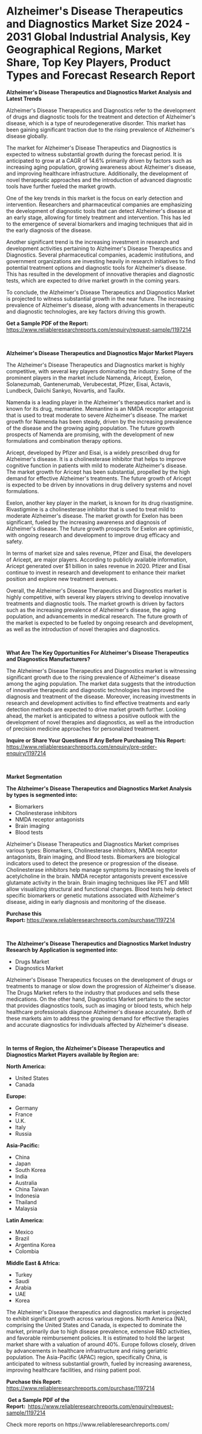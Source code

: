 <p><h1>Alzheimer's Disease Therapeutics and Diagnostics Market Size 2024 - 2031 Global Industrial Analysis, Key Geographical Regions, Market Share, Top Key Players, Product Types and Forecast Research Report</h1></p><p><strong>Alzheimer's Disease Therapeutics and Diagnostics Market Analysis and Latest Trends</strong></p>
<p><p>Alzheimer's Disease Therapeutics and Diagnostics refer to the development of drugs and diagnostic tools for the treatment and detection of Alzheimer's disease, which is a type of neurodegenerative disorder. This market has been gaining significant traction due to the rising prevalence of Alzheimer's disease globally.</p><p>The market for Alzheimer's Disease Therapeutics and Diagnostics is expected to witness substantial growth during the forecast period. It is anticipated to grow at a CAGR of 14.6% primarily driven by factors such as increasing aging population, growing awareness about Alzheimer's disease, and improving healthcare infrastructure. Additionally, the development of novel therapeutic approaches and the introduction of advanced diagnostic tools have further fueled the market growth.</p><p>One of the key trends in this market is the focus on early detection and intervention. Researchers and pharmaceutical companies are emphasizing the development of diagnostic tools that can detect Alzheimer's disease at an early stage, allowing for timely treatment and intervention. This has led to the emergence of several biomarkers and imaging techniques that aid in the early diagnosis of the disease.</p><p>Another significant trend is the increasing investment in research and development activities pertaining to Alzheimer's Disease Therapeutics and Diagnostics. Several pharmaceutical companies, academic institutions, and government organizations are investing heavily in research initiatives to find potential treatment options and diagnostic tools for Alzheimer's disease. This has resulted in the development of innovative therapies and diagnostic tests, which are expected to drive market growth in the coming years.</p><p>To conclude, the Alzheimer's Disease Therapeutics and Diagnostics Market is projected to witness substantial growth in the near future. The increasing prevalence of Alzheimer's disease, along with advancements in therapeutic and diagnostic technologies, are key factors driving this growth.</p></p>
<p><strong>Get a Sample PDF of the Report:&nbsp;</strong> <a href="https://www.reliableresearchreports.com/enquiry/request-sample/1197214">https://www.reliableresearchreports.com/enquiry/request-sample/1197214</a></p>
<p>&nbsp;</p>
<p><strong>Alzheimer's Disease Therapeutics and Diagnostics Major Market Players</strong></p>
<p><p>The Alzheimer's Disease Therapeutics and Diagnostics market is highly competitive, with several key players dominating the industry. Some of the prominent players in the market include Namenda, Aricept, Exelon, Solanezumab, Gantenerumab, Verubecestat, Pfizer, Eisai, Actavis, Lundbeck, Daiichi Sankyo, Novartis, and TauRx.</p><p>Namenda is a leading player in the Alzheimer's therapeutics market and is known for its drug, memantine. Memantine is an NMDA receptor antagonist that is used to treat moderate to severe Alzheimer's disease. The market growth for Namenda has been steady, driven by the increasing prevalence of the disease and the growing aging population. The future growth prospects of Namenda are promising, with the development of new formulations and combination therapy options.</p><p>Aricept, developed by Pfizer and Eisai, is a widely prescribed drug for Alzheimer's disease. It is a cholinesterase inhibitor that helps to improve cognitive function in patients with mild to moderate Alzheimer's disease. The market growth for Aricept has been substantial, propelled by the high demand for effective Alzheimer's treatments. The future growth of Aricept is expected to be driven by innovations in drug delivery systems and novel formulations.</p><p>Exelon, another key player in the market, is known for its drug rivastigmine. Rivastigmine is a cholinesterase inhibitor that is used to treat mild to moderate Alzheimer's disease. The market growth for Exelon has been significant, fueled by the increasing awareness and diagnosis of Alzheimer's disease. The future growth prospects for Exelon are optimistic, with ongoing research and development to improve drug efficacy and safety.</p><p>In terms of market size and sales revenue, Pfizer and Eisai, the developers of Aricept, are major players. According to publicly available information, Aricept generated over $1 billion in sales revenue in 2020. Pfizer and Eisai continue to invest in research and development to enhance their market position and explore new treatment avenues.</p><p>Overall, the Alzheimer's Disease Therapeutics and Diagnostics market is highly competitive, with several key players striving to develop innovative treatments and diagnostic tools. The market growth is driven by factors such as the increasing prevalence of Alzheimer's disease, the aging population, and advancements in medical research. The future growth of the market is expected to be fueled by ongoing research and development, as well as the introduction of novel therapies and diagnostics.</p></p>
<p>&nbsp;</p>
<p><strong>What Are The Key Opportunities For Alzheimer's Disease Therapeutics and Diagnostics Manufacturers?</strong></p>
<p><p>The Alzheimer's Disease Therapeutics and Diagnostics market is witnessing significant growth due to the rising prevalence of Alzheimer's disease among the aging population. The market data suggests that the introduction of innovative therapeutic and diagnostic technologies has improved the diagnosis and treatment of the disease. Moreover, increasing investments in research and development activities to find effective treatments and early detection methods are expected to drive market growth further. Looking ahead, the market is anticipated to witness a positive outlook with the development of novel therapies and diagnostics, as well as the introduction of precision medicine approaches for personalized treatment.</p></p>
<p><strong>Inquire or Share Your Questions If Any Before Purchasing This Report:</strong> <a href="https://www.reliableresearchreports.com/enquiry/pre-order-enquiry/1197214">https://www.reliableresearchreports.com/enquiry/pre-order-enquiry/1197214</a></p>
<p>&nbsp;</p>
<p><strong>Market Segmentation</strong></p>
<p><strong>The Alzheimer's Disease Therapeutics and Diagnostics Market Analysis by types is segmented into:</strong></p>
<p><ul><li>Biomarkers</li><li>Cholinesterase inhibitors</li><li>NMDA receptor antagonists</li><li>Brain imaging</li><li>Blood tests</li></ul></p>
<p><p>Alzheimer's Disease Therapeutics and Diagnostics Market comprises various types: Biomarkers, Cholinesterase inhibitors, NMDA receptor antagonists, Brain imaging, and Blood tests. Biomarkers are biological indicators used to detect the presence or progression of the disease. Cholinesterase inhibitors help manage symptoms by increasing the levels of acetylcholine in the brain. NMDA receptor antagonists prevent excessive glutamate activity in the brain. Brain imaging techniques like PET and MRI allow visualizing structural and functional changes. Blood tests help detect specific biomarkers or genetic mutations associated with Alzheimer's disease, aiding in early diagnosis and monitoring of the disease.</p></p>
<p><strong>Purchase this Report:&nbsp;</strong><a href="https://www.reliableresearchreports.com/purchase/1197214">https://www.reliableresearchreports.com/purchase/1197214</a></p>
<p>&nbsp;</p>
<p><strong>The Alzheimer's Disease Therapeutics and Diagnostics Market Industry Research by Application is segmented into:</strong></p>
<p><ul><li>Drugs Market</li><li>Diagnostics Market</li></ul></p>
<p><p>Alzheimer's Disease Therapeutics focuses on the development of drugs or treatments to manage or slow down the progression of Alzheimer's disease. The Drugs Market refers to the industry that produces and sells these medications. On the other hand, Diagnostics Market pertains to the sector that provides diagnostics tools, such as imaging or blood tests, which help healthcare professionals diagnose Alzheimer's disease accurately. Both of these markets aim to address the growing demand for effective therapies and accurate diagnostics for individuals affected by Alzheimer's disease.</p></p>
<p>&nbsp;</p>
<p><strong>In terms of Region, the Alzheimer's Disease Therapeutics and Diagnostics Market Players available by Region are:</strong></p>
<p>
    <p> <strong> North America: </strong>
        <ul>
            <li>United States</li>
            <li>Canada</li>
        </ul>
        </p> 
    <p> <strong> Europe: </strong>
        <ul>
            <li>Germany</li>
            <li>France</li>
            <li>U.K.</li>
            <li>Italy</li>
            <li>Russia</li>
        </ul>
        </p> 
    <p> <strong> Asia-Pacific: </strong>
        <ul>
            <li>China</li>
            <li>Japan</li>
            <li>South Korea</li>
            <li>India</li>
            <li>Australia</li>
            <li>China Taiwan</li>
            <li>Indonesia</li>
            <li>Thailand</li>
            <li>Malaysia</li>
        </ul>
        </p> 
    <p> <strong> Latin America: </strong>
        <ul>
            <li>Mexico</li>
            <li>Brazil</li>
            <li>Argentina Korea</li>
            <li>Colombia</li>
        </ul>
        </p> 
    <p> <strong> Middle East & Africa: </strong>
        <ul>
            <li>Turkey</li>
            <li>Saudi</li>
            <li>Arabia</li>
            <li>UAE</li>
            <li>Korea</li>
        </ul>
    </p>
    </p>
<p><p>The Alzheimer's Disease therapeutics and diagnostics market is projected to exhibit significant growth across various regions. North America (NA), comprising the United States and Canada, is expected to dominate the market, primarily due to high disease prevalence, extensive R&D activities, and favorable reimbursement policies. It is estimated to hold the largest market share with a valuation of around 40%. Europe follows closely, driven by advancements in healthcare infrastructure and rising geriatric population. The Asia-Pacific (APAC) region, specifically China, is anticipated to witness substantial growth, fueled by increasing awareness, improving healthcare facilities, and rising patient pool.</p></p>
<p><strong>Purchase this Report: </strong><a href="https://www.reliableresearchreports.com/purchase/1197214">https://www.reliableresearchreports.com/purchase/1197214</a></p>
<p>&nbsp;<strong>Get a Sample PDF of the Report:&nbsp;&nbsp;</strong><a href="https://www.reliableresearchreports.com/enquiry/request-sample/1197214">https://www.reliableresearchreports.com/enquiry/request-sample/1197214</a></p>
<p><strong></strong></p>
<p>Check more reports on https://www.reliableresearchreports.com/</p>